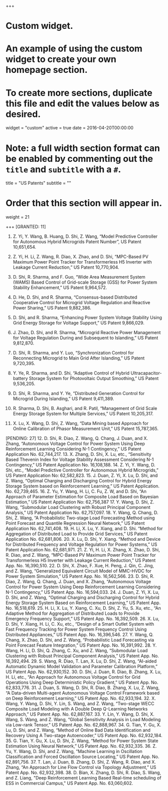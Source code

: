 +++
# Custom widget.
# An example of using the custom widget to create your own homepage section.
# To create more sections, duplicate this file and edit the values below as desired.
widget = "custom"
active = true
date = 2016-04-20T00:00:00

# Note: a full width section format can be enabled by commenting out the `title` and `subtitle` with a `#`.
title = "US Patents"
subtitle = ""

# Order that this section will appear in.
weight = 21

+++
[GRANTED: 11]

1.	Z. Yi, Y. Wang, B. Huang, D. Shi, Z. Wang, “Model Predictive Controller for Autonomous Hybrid Microgrids Patent Number”, US Patent 10,651,654.

2.	Z. Yi, H. Li, Z. Wang, R. Diao, X. Zhao, and D. Shi, “MPC-Based PV Maximum Power Point Tracker for Transformerless H5 Inverter with Leakage Current Reduction,” US Patent 10,770,904.

3.	D. Shi, R. Sharma, and F. Guo, “Wide Area Measurement System (WAMS) Based Control of Grid-scale Storage (GSS) for Power System Stability Enhancement,” US Patent 9,964,572.

4.	D. He, D. Shi, and R. Sharma, “Consensus-based Distributed Cooperative Control for Microgrid Voltage Regulation and Reactive Power Sharing,” US Patent 9,882,386.

5.	D. Shi, and R. Sharma, “Enhancing Power System Voltage Stability Using Grid Energy Storage for Voltage Support,” US Patent 9,866,029.

6.	J. Zhao, D. Shi, and R. Sharma, “Microgrid Reactive Power Management for Voltage Regulation During and Subsequent to Islanding,” US Patent 9,812,870.

7.	D. Shi, R. Sharma, and Y. Luo, “Synchronization Control for Reconnecting Microgrid to Main Grid After Islanding,” US Patent 9,720,395.

8.	Y. Ye, R. Sharma, and D. Shi, “Adaptive Control of Hybrid Ultracapacitor-battery Storage System for Photovoltaic Output Smoothing,” US Patent 9,536,205.

9.	D. Shi, R. Sharma, and Y. Ye, “Distributed Generation Control for Microgrid During Islanding,” US Patent 9,411,389.

10.	R. Sharma, D. Shi, B. Asghari, and R. Patil, “Management of Grid Scale Energy Storage System for Multiple Services,” US Patent 10,205,317.

11.	X. Lu, X. Wang, D. Shi, Z. Wang, “Data Mining based Approach for Online Calibration of Phasor Measurement Unit,” US Patent 15,787,365.

[PENDING: 27]
12.	D. Shi, R. Diao, Z. Wang, Q. Chang, J. Duan, and X. Zhang, “Autonomous Voltage Control for Power System Using Deep Reinforcement Learning Considering N-1 Contingency,” US Patent Application No. 62,744,217.
13.	X. Zhang, D. Shi, X. Lu, etc., “Sensitivity Based Thevenin Index for Voltage Stability Assessment Considering N-1 Contingency,” US Patent Application No. 16,108,188.
14.	Z. Yi, Y. Wang, D. Shi, etc., “Model Predictive Controller for Autonomous Hybrid Microgrids,” US Patent Application No: 62,582,823.
15.	J. Duan, Z. Yi, X. Lu, D. Shi, and Z. Wang, “Optimal Charging and Discharging Control for Hybrid Energy Storage System based on Reinforcement Learning,” US Patent Application. No. 62,739,465.
16.	Z. Yu, Y. Wang, H. Li, C. Fu, Z. W, and D. Shi, “An Approach of Parameter Estimation for Composite Load Based on Bayesian Estimation,” US Patent Application No: 62,756,387
17.	Y. Wang, D. Shi, Z. Wang, “Submodular Load Clustering with Robust Principal Component Analysis,” US Patent Application No. 62,757,097.
18.	Y. Wang, Q. Chang, D. Shi, Z. Wang, “A Probabilistic Two-stage Load Forecasting Method using Point Forecast and Quantile Regression Neural Network,” US Patent Application No. 62,741,408.
19.	H. Li, X. Lu, Y. Xiang, and D. Shi. “Method for Aggregation of Distributed Load to Provide Grid Services,” US Patent Application No. 62,681,806.
20.	X. Lu, D. Shi, Y. Xiang. “Method and Device for Distributed Frequency and Voltage Regulation for Power Systems,” US Patent Application No. 62,681,971.
21.	Z. Yi, H. Li, X. Zhang, X. Zhao, D. Shi, R. Diao, and Z. Wang, “MPC-Based PV Maximum Power Point Tracker for Transformerless H5 Inverter with Leakage Current Reduction,” US Patent App. No. 16,390,510.
22.	D. Shi, X. Zhao, F. Xue, H. Peng, J. Qin, C. Jing, and Z. Wang, “Generalized Equivalent Circuit Model of MMC-HVDC for Power System Simulation,” US Patent App. No. 16,562,566.
23.	D. Shi, R. Diao, Z. Wang, Q. Chang, J. Duan, and X. Zhang, “Autonomous Voltage Control for Power System Using Deep Reinforcement Learning Considering N-1 Contingency,” US Patent App. No. 16,594,033.
24.	J. Duan, Z. Yi, X. Lu, D. Shi, and Z. Wang, “Optimal Charging and Discharging Control for Hybrid Energy Storage System Based on Reinforcement Learning,” US Patent App. No. 16,518,619.
25.	H. Li, X. Lu, Y. Xiang, C. Xu, D. Shi, Z. Yu, S. Xu, etc., “An Adaptive Method for Aggregation of Distributed Loads to Provide Emergency Frequency Support,” US Patent App. No. 16,392,509.
26.	X. Lu, D. Shi, Y. Xiang, H. Li, C. Xu, etc., “Design of a Smart Outlet System with Fast Frequency Tracking for Power System Frequency Control Using Distributed Appliances,” US Patent App. No. 16,396,546.
27.	Y. Wang, Q. Chang, X. Zhao, D. Shi, and Z. Wang, “Probabilistic Load Forecasting via Point Forecast Feature Integration,” US Patent App. No. 16,391,992.
28.	Y. Wang, H. Li, D. Shi, Q. Zhang, C. Xu, and Z. Wang, “Submodular Load Clustering with Robust Principal Component Analysis,” US Patent App. No. 16,392,494.
29.	S. Wang, R. Diao, T. Lan, X. Lu, D. Shi, Z. Wang, “AI-aided Automatic Dynamic Model Validation and Parameter Calibration Platform,” US Patent App. No. 62,930,152.
30.	D. Shi, J. Duan, R. Diao, B. Zhang, X. Lu, H. Li, etc., “An Approach for Autonomous Voltage Control for Grid Operations Using Deep Deterministic Policy Gradient,” US Patent App. No. 62,833,776.
31.	J. Duan, S. Wang, D. Shi, R. Diao, B. Zhang, X. Lu, Z. Wang, “A Data-driven Multi-agent Autonomous Voltage Control Framework based on Deep Reinforcement Learning,” US Patent App. No. 62,933,194.
32.	X. Wang, Y. Wang, D. Shi, Y. Lin, S. Wang, and Z. Wang, “Two-stage WECC Composite Load Modeling with A Double Deep Q-Learning Networks Approach,” US Patent App. No. 62,887,167.
33.	Y. Lin, Y. Wang, D. Shi, X. Wang, S. Wang, and Z. Wang, “Global Sensitivity Analysis in Load Modeling via Low-rank Tensor,” US Patent App. No. 62,888,967.
34.	G. Tian, Y. Gu, X. Lu, D. Shi, and Z. Wang, “Method of Online Bad Data Identification and Recovery Using A Two-stage Autoencoder,” US Patent App. No. 62,932,184.
35.	G. Tian, Y. Gu, X. Lu, D. Shi, Z. Wang, “Method for Power System State Estimation Using Neural Network,” US Patent App. No. 62,932,335.
36.	Z. Yu, Y. Wang, D. Shi, and Z. Wang, “Machine Learning in Oscillation Classification and Forced Oscillation Source Locating,” US Patent App. No. 62,891,756.
37.	T. Lan, J. Duan, B. Zhang, D. Shi, Z. Wang, R. Diao, and X. Zhang, “An Approach for Line Flow Control via Topology Adjustment,” US Patent App. No. 62,932,398.
38. D. Bian, X. Zhang, D. Shi, R. Diao, S. Wang, and Z. Liang, "Deep Reinforcement Learning Based Real-time scheduling of ESS in Commercial Campus," US Patent App. No. 63,060,602.
